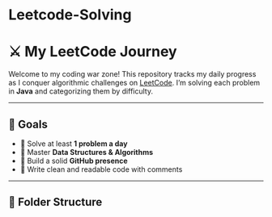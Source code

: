 # Leetcode-Solving
# ⚔️ My LeetCode Journey

Welcome to my coding war zone! This repository tracks my daily progress as I conquer algorithmic challenges on [LeetCode](https://leetcode.com/). I’m solving each problem in **Java** and categorizing them by difficulty.

---

## 🧠 Goals

- 📅 Solve at least **1 problem a day**
- 🧪 Master **Data Structures & Algorithms**
- 💼 Build a solid **GitHub presence**
- 🧾 Write clean and readable code with comments

---

## 📁 Folder Structure

